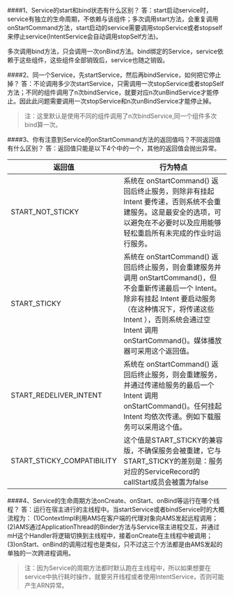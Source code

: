 ####1、Service的start和bind状态有什么区别？
答：start启动service时，service有独立的生命周期，不依赖与该组件；多次调用start方法，会重复调用onStartCommand方法，start启动的service需要调用stopService或者stopself来停止service(IntentService会自动调用stopSelf方法)。

多次调用bind方法，只会调用一次onBind方法。bind绑定的Service，service依赖于这些组件，这些组件全部销毁后，service也随之销毁。


####2、同一个Service，先startService，然后再bindService，如何把它停止掉？
答：不论调用多少次startService，只需调用一次stopService或者stopSelf方法；不同的组件调用了n次bindService，就要对应n次unBindService才能停止。因此此问题需要调用一次stopService和n次unBindService才能停止掉。
>注：这里默认是使用不同的组件调用了n次bindService,同一个组件多次bind算一次。

####3、你有注意到Service的onStartCommand方法的返回值吗？不同返回值有什么区别？
答：返回值只能是以下4个中的一个，其他的返回值会抛出异常。

|返回值|行为特点|
|---|---|
|START_NOT_STICKY|系统在 onStartCommand() 返回后终止服务，则除非有挂起 Intent 要传递，否则系统不会重建服务。这是最安全的选项，可以避免在不必要时以及应用能够轻松重启所有未完成的作业时运行服务。|
|START_STICKY|系统在 onStartCommand() 返回后终止服务，则会重建服务并调用 onStartCommand()，但不会重新传递最后一个 Intent。除非有挂起 Intent 要启动服务（在这种情况下，将传递这些 Intent ），否则系统会通过空 Intent 调用 onStartCommand()。媒体播放器可采用这个返回值。
|START_REDELIVER_INTENT|系统在 onStartCommand() 返回后终止服务，则会重建服务，并通过传递给服务的最后一个 Intent 调用 onStartCommand()。任何挂起 Intent 均依次传递。例如下载服务可以采用这个值。
|START_STICKY_COMPATIBILITY|这个值是START_STICKY的兼容版，不确保服务会被重建，它与START_STICKY的差别是：服务对应的ServiceRecord的callStart成员会被置为false|


####4、Service的生命周期方法onCreate、onStart、onBind等运行在哪个线程？
答：运行在宿主进行的主线程中。当startService或者bindService时的大概流程为：
(1)ContextImpl利用AMS在客户端的代理对象向AMS发起远程调用；
(2)AMS通过ApplicationThread的Binder方法与Service宿主进程交互，并通过mH这个Handler将逻辑切换到主线程中，接着onCreate在主线程中被调用；
(3)onStart、onBind的调用过程也是类似，只不过这三个方法都是由AMS发起的单独的一次跨进程调用。
>注：因为Service的周期方法都时默认跑在主线程中，所以如果想要在service中执行耗时操作，就要另开线程或者使用IntentService，否则可能产生ARN异常。